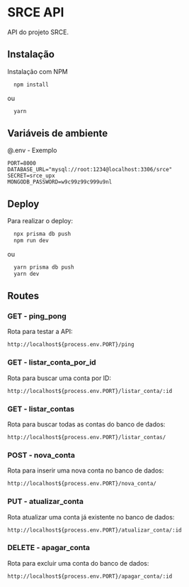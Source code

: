 # SRCE API

API do projeto SRCE.
## Instalação

Instalação com NPM

```bash
  npm install
```

ou

```bash
  yarn
```

## Variáveis de ambiente
@.env - Exemplo
```.env
PORT=8000
DATABASE_URL="mysql://root:1234@localhost:3306/srce"
SECRET=srce_upx
MONGODB_PASSWORD=w9c99z99c999u9nl
```
    
## Deploy

Para realizar o deploy:

```bash
  npx prisma db push
  npm run dev
```

ou

```bash
  yarn prisma db push
  yarn dev
```

## Routes

### GET - ping_pong

Rota para testar a API:

```
http://localhost${process.env.PORT}/ping
```

### GET - listar_conta_por_id

Rota para buscar uma conta por ID:

```
http://localhost${process.env.PORT}/listar_conta/:id
```

### GET - listar_contas

Rota para buscar todas as contas do banco de dados:

```
http://localhost${process.env.PORT}/listar_contas/
```

### POST - nova_conta

Rota para inserir uma nova conta no banco de dados:

```
http://localhost${process.env.PORT}/nova_conta/
```

### PUT - atualizar_conta

Rota atualizar uma conta já existente no banco de dados:

```
http://localhost${process.env.PORT}/atualizar_conta/:id
```

### DELETE - apagar_conta

Rota para excluir uma conta do banco de dados:

```
http://localhost${process.env.PORT}/apagar_conta/:id
```